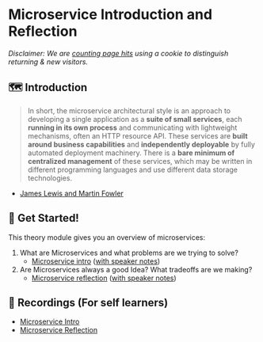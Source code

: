 # Microservice Introduction and Reflection

_Disclaimer: We are [counting page hits](https://github.wdf.sap.corp/cloud-native-dev/usage-tracker) using a cookie to distinguish returning & new visitors._
<img src="https://cloud-native-dev-usage-tracker.cfapps.sap.hana.ondemand.com/pagehit/cc-materials/microservices-intro/1x1.png" alt="" height="1" width="1">

## 🗺️ Introduction

>In short, the microservice architectural style is an approach to developing a single application as a **suite of small services**, each **running in its own process** and communicating with lightweight mechanisms, often an HTTP resource API. These services are **built around business capabilities** and **independently deployable** by fully automated deployment machinery. There is a **bare minimum of centralized management** of these services, which may be written in different programming languages and use different data storage technologies.

- [James Lewis and Martin Fowler](https://martinfowler.com/microservices/)

## 🚀 Get Started!

This theory module gives you an overview of microservices:

1. What are Microservices and what problems are we trying to solve?
    - [Microservice intro](../slides/intro) ([with speaker notes](../slides/intro?showNotes=true))
1. Are Microservices always a good Idea? What tradeoffs are we making?
    - [Microservice reflection](../slides/reflection) ([with speaker notes](../slides/reflection?showNotes=true))

## 🎥 Recordings  (For self learners)

- [Microservice Intro](https://video.sap.com/media/t/1_axq1e495)
- [Microservice Reflection](https://video.sap.com/media/t/1_0k9hxsvu)
